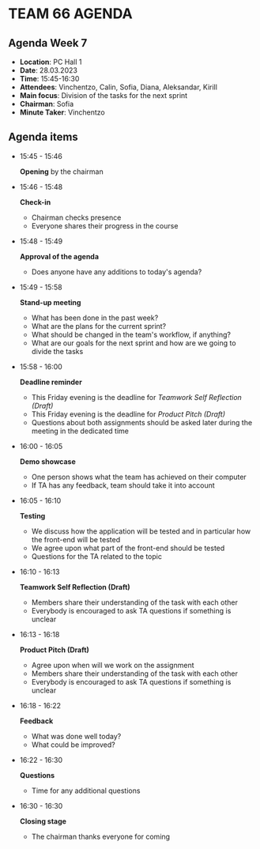 # TEAM 66 AGENDA

## Agenda Week 7

* __Location__: PC Hall 1
* __Date__: 28.03.2023
* __Time__: 15:45-16:30
* __Attendees__: Vinchentzo, Calin, Sofia, Diana, Aleksandar, Kirill
* __Main focus__: Division of the tasks for the next sprint
* __Chairman__: Sofia
* __Minute Taker__: Vinchentzo

## Agenda items

* 15:45 - 15:46 
	
	__Opening__ by the chairman

* 15:46 - 15:48

	__Check-in__
	
	* Chairman checks presence
	* Everyone shares their progress in the course
	
* 15:48 - 15:49

	__Approval of the agenda__
	
	* Does anyone have any additions to today's agenda?
	
* 15:49 - 15:58

	__Stand-up meeting__
	
	* What has been done in the past week?
	* What are the plans for the current sprint?
	* What should be changed in the team's workflow, if anything?
	* What are our goals for the next sprint and how are we going to divide the tasks
	
* 15:58 - 16:00

	__Deadline reminder__ 
	
	* This Friday evening is the deadline for _Teamwork Self Reflection (Draft)_
	* This Friday evening is the deadline for _Product Pitch (Draft)_
	* Questions about both assignments should be asked later during the meeting in the dedicated time
	
	
* 16:00 - 16:05

	__Demo showcase__
	
	* One person shows what the team has achieved on their computer
	* If TA has any feedback, team should take it into account

* 16:05 - 16:10

	__Testing__ 
	
	* We discuss how the application will be tested and in particular how the front-end will be tested
	* We agree upon what part of the front-end should be tested
	* Questions for the TA related to the topic 

* 16:10 - 16:13

	__Teamwork Self Reflection (Draft)__

	* Members share their understanding of the task with each other
	* Everybody is encouraged to ask TA questions if something is unclear
	
* 16:13 - 16:18

	__Product Pitch (Draft)__

	* Agree upon when will we work on the assignment	
	* Members share their understanding of the task with each other
	* Everybody is encouraged to ask TA questions if something is unclear
	
* 16:18 - 16:22

	__Feedback__
	
	* What was done well today?
	* What could be improved?

* 16:22 - 16:30

	__Questions__
	
	* Time for any additional questions
	
* 16:30 - 16:30

	__Closing stage__
	
	* The chairman thanks everyone for coming